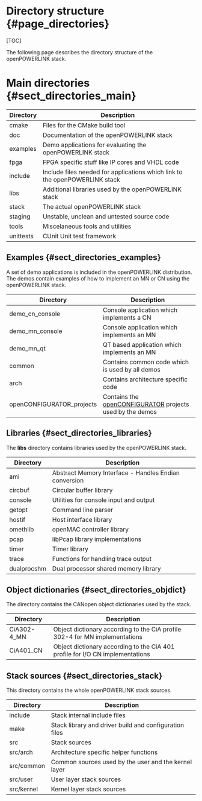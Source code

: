 Directory structure {#page_directories}
===================

[TOC]

The following page describes the directory structure of the openPOWERLINK stack.

# Main directories {#sect_directories_main}

Directory                     | Description
----------------------------- | -----------------------------------------------
cmake                         | Files for the CMake build tool
doc                           | Documentation of the openPOWERLINK stack
examples                      | Demo applications for evaluating the openPOWERLINK stack
fpga                          | FPGA specific stuff like IP cores and VHDL code
include                       | Include files needed for applications which link to the openPOWERLINK stack
libs                          | Additional libraries used by the openPOWERLINK stack
stack                         | The actual openPOWERLINK stack
staging                       | Unstable, unclean and untested source code
tools                         | Miscelaneous tools and utilities
unittests                     | CUnit Unit test framework

## Examples {#sect_directories_examples}
A set of demo applications is included in the openPOWERLINK distribution. The
demos contain examples of how to implement an MN or CN using the openPOWERLINK
stack.

Directory                     | Description
----------------------------- | -----------------------------------------------
demo_cn_console               | Console application which implements a CN
demo_mn_console               | Console application which implements an MN
demo_mn_qt                    | QT based application which implements an MN
common                        | Contains common code which is used by all demos
arch                          | Contains architecture specific code
openCONFIGURATOR_projects     | Contains the [openCONFIGURATOR](http://sourceforge.net/p/openconf) projects used by the demos


## Libraries {#sect_directories_libraries}
The __libs__ directory contains libraries used by the openPOWERLINK stack.

Directory                     | Description
----------------------------- | -----------------------------------------------
ami                           | Abstract Memory Interface - Handles Endian conversion
circbuf                       | Circular buffer library
console                       | Utilities for console input and output
getopt                        | Command line parser
hostif                        | Host interface library
omethlib                      | openMAC controller library
pcap                          | libPcap library implementations
timer                         | Timer library
trace                         | Functions for handling trace output
dualprocshm                   | Dual processor shared memory library

## Object dictionaries {#sect_directories_objdict}

The directory contains the CANopen object dictionaries used by the stack.

Directory                     | Description
----------------------------- | -----------------------------------------------
CiA302-4_MN                   | Object dictionary according to the CiA profile 302-4 for MN implementations
CiA401_CN                     | Object dictionary according to the CiA 401 profile for I/O CN implementations

## Stack sources {#sect_directories_stack}

This directory contains the whole openPOWERLINK stack sources.

Directory                     | Description
----------------------------- | -----------------------------------------------
include                       | Stack internal include files
make                          | Stack library and driver build and configuration files
src                           | Stack sources
src/arch                      | Architecture specific helper functions
src/common                    | Common sources used by the user and the kernel layer
src/user                      | User layer stack sources
src/kernel                    | Kernel layer stack sources
